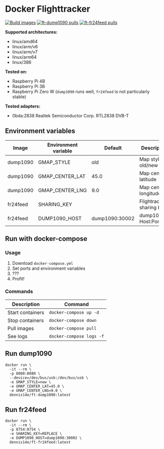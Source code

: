 # Docker Flighttracker

[![Build images](https://github.com/Dennis14e/docker-flighttracker/actions/workflows/build.yml/badge.svg)](https://github.com/Dennis14e/docker-flighttracker/actions/workflows/build.yml)
[![ft-dump1090 pulls](https://img.shields.io/docker/pulls/dennis14e/ft-dump1090?label=ft-dump1090%20pulls)](https://hub.docker.com/r/dennis14e/ft-dump1090)
[![ft-fr24feed pulls](https://img.shields.io/docker/pulls/dennis14e/ft-fr24feed?label=ft-fr24feed%20pulls)](https://hub.docker.com/r/dennis14e/ft-fr24feed)

**Supported architectures:**
- linux/amd64
- linux/arm/v6
- linux/arm/v7
- linux/arm64
- linux/386

**Tested on:**
- Raspberry Pi 4B
- Raspberry Pi 3B
- Raspberry Pi Zero W (`dump1090` runs well, `fr24feed` is not particularly stable)

**Tested adapters:**
- 0bda:2838 Realtek Semiconductor Corp. RTL2838 DVB-T


## Environment variables

| Image    | Environment variable | Default        | Description               |
|----------|----------------------|----------------|---------------------------|
| dump1090 | GMAP_STYLE           | old            | Map style old/new         |
| dump1090 | GMAP_CENTER_LAT      | 45.0           | Map center latitude       |
| dump1090 | GMAP_CENTER_LNG      | 9.0            | Map center longitude      |
| fr24feed | SHARING_KEY          |                | Flightradar24 sharing key |
| fr24feed | DUMP1090_HOST        | dump1090:30002 | dump1090 Host:Port        |


## Run with docker-compose

### Usage

1. Download `docker-compose.yml`
2. Set ports and environment variables
3. ???
4. Profit!

### Commands

| Description      | Command                  |
|------------------|--------------------------|
| Start containers | `docker-compose up -d`   |
| Stop containers  | `docker-compose down`    |
| Pull images      | `docker-compose pull`    |
| See logs         | `docker-compose logs -f` |


## Run dump1090

```
docker run \
  -it --rm \
  -p 8080:8080 \
  --device=/dev/bus/usb:/dev/bus/usb \
  -e GMAP_STYLE=new \
  -e GMAP_CENTER_LAT=45.0 \
  -e GMAP_CENTER_LNG=9.0 \
  dennis14e/ft-dump1090:latest
```


## Run fr24feed

```
docker run \
  -it --rm \
  -p 8754:8754 \
  -e SHARING_KEY=REPLACE \
  -e DUMP1090_HOST=dump1090:30002 \
  dennis14e/ft-fr24feed:latest
```
